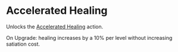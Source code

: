 # Accelerated Healing

Unlocks the
[Accelerated Healing](../../actions/abilities/acceleratedhealing.md#accelerated-healing)
action.

On Upgrade: healing increases by a 10% per level without increasing satiation
cost.

